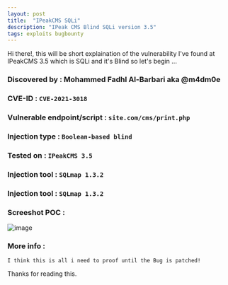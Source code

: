 ```yaml
---
layout: post
title:  "IPeakCMS SQLi"
description: "IPeak CMS Blind SQLi version 3.5"
tags: exploits bugbounty
---
```

  Hi there!, this will be short explaination of the vulnerability I've found at IPeakCMS 3.5 which is SQLi and it's Blind so let's begin ... 

### Discovered by : Mohammed Fadhl Al-Barbari aka @m4dm0e

### CVE-ID : `CVE-2021-3018`

### Vulnerable endpoint/script : `site.com/cms/print.php`
  
  
### Injection type : `Boolean-based blind`
  
  
### Tested on : `IPeakCMS 3.5`
  
  
### Injection tool : `SQLmap 1.3.2`
  
  
### Injection tool : `SQLmap 1.3.2`
  
###  Screeshot POC :
  
![image](../../../assets/images/SqlmapPoc.png)

###  More info :
	I think this is all i need to proof until the Bug is patched!
	
	
Thanks for reading this.

[jekyll-docs]: https://jekyllrb.com/docs/home
[jekyll-gh]:   https://github.com/jekyll/jekyll
[jekyll-talk]: https://talk.jekyllrb.com/
